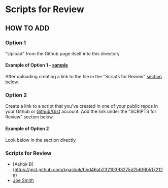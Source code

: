 # Scripts for Review 

## HOW TO ADD
### Option 1 
"Upload" from the Github page itself into this directory

#### Example of Option 1  - [sample](Ashok59.md) 
After uploading creating a link to the file in the "Scripts for Review" [section](README.md#scripts-for-review-1) below.
### Option 2 
Create a link to a script that you've created in one of your public repos in your Github or [Github/Gist](https://help.github.com/articles/about-gists/) account. Add the link under the "SCRIPTS for Review" section below.

#### Example of Option 2
Look below in the section directly 


### Scripts for Review 

- [Ashok B] (https://gist.github.com/kgashok/bbd46ab23210393275d2b6f6b517212a)  
- [Joe Smith](https://gist.github.com/kgashok/bbd46ab23210393275d2b6f6b517212a)  
